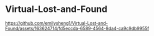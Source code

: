 # Virtual-Lost-and-Found

https://github.com/emilysheng1/Virtual-Lost-and-Found/assets/163624714/fd5eccda-6589-4564-8da4-ca9c9db9955f

